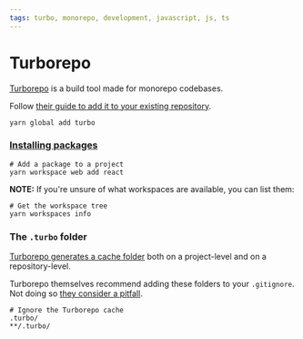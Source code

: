 ```yaml
---
tags: turbo, monorepo, development, javascript, js, ts
---
```


# Turborepo

[Turborepo](https://turbo.build/repo) is a build tool made for monorepo codebases.

Follow [their guide to add it to your existing repository](https://turbo.build/repo/docs/getting-started/add-to-project#quickstart).

```shell
yarn global add turbo
```
### [Installing packages](https://turbo.build/repo/docs/handbook/package-installation)

```shell
# Add a package to a project
yarn workspace web add react
```

**NOTE:** If you're unsure of what workspaces are available, you can list them:
```shell
# Get the workspace tree
yarn workspaces info
```

### The `.turbo` folder

[Turborepo generates a cache folder](https://turbo.build/repo/docs/core-concepts/caching) both on a project-level and on a repository-level.

Turborepo themselves recommend adding these folders to your `.gitignore`. Not doing so [they consider a pitfall](https://turbo.build/repo/docs/troubleshooting#the-turbo-directory).

```gitignore
# Ignore the Turborepo cache
.turbo/
**/.turbo/
```